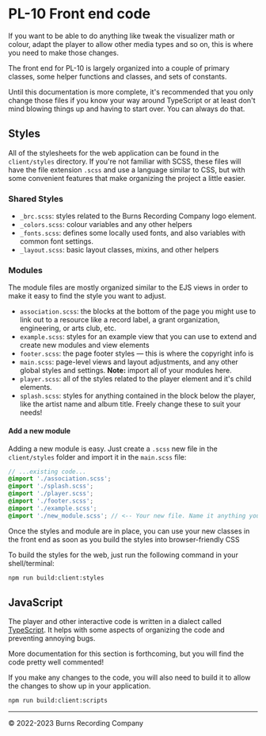 # PL-10 Front end code

If you want to be able to do anything like tweak the visualizer math or colour, adapt the player to allow other media types and so on, this is where you need to make those changes.

The front end for PL-10 is largely organized into a couple of primary classes, some helper functions and classes, and sets of constants.

Until this documentation is more complete, it's recommended that you only change those files if you know your way around TypeScript or at least don't mind blowing things up and having to start over. You can always do that.

## Styles

All of the stylesheets for the web application can be found in the `client/styles` directory. If you're not familiar with SCSS, these files will have the file extension `.scss` and use a language similar to CSS, but with some convenient features that make organizing the project a little easier.

### Shared Styles

- `_brc.scss`: styles related to the Burns Recording Company logo element.
- `_colors.scss`: colour variables and any other helpers
- `_fonts.scss`: defines some locally used fonts, and also variables with common font settings.
- `_layout.scss`: basic layout classes, mixins, and other helpers

### Modules

The module files are mostly organized similar to the EJS views in order to make it easy to find the style you want to adjust.

- `association.scss`: the blocks at the bottom of the page you might use to link out to a resource like a record label, a grant organization, engineering, or arts club, etc.
- `example.scss`: styles for an example view that you can use to extend and create new modules and view elements
- `footer.scss`: the page footer styles — this is where the copyright info is
- `main.scss`: page-level views and layout adjustments, and any other global styles and settings. **Note:** import all of your modules here.
- `player.scss`: all of the styles related to the player element and it's child elements.
- `splash.scss`: styles for anything contained in the block below the player, like the artist name and album title. Freely change these to suit your needs!

#### Add a new module

Adding a new module is easy. Just create a `.scss` new file in the `client/styles` folder and import it in the `main.scss` file:

```scss
// ...existing code...
@import './association.scss';
@import './splash.scss';
@import './player.scss';
@import './footer.scss';
@import './example.scss';
@import './new_module.scss'; // <-- Your new file. Name it anything you want!

```

Once the styles and module are in place, you can use your new classes in the front end as soon as you build the styles into browser-friendly CSS

To build the styles for the web, just run the following command in your shell/terminal:

```sh
npm run build:client:styles
```

## JavaScript

The player and other interactive code is written in a dialect called [TypeScript](https://www.typescriptlang.org). It helps with some aspects of organizing the code and preventing annoying bugs.

More documentation for this section is forthcoming, but you will find the code pretty well commented!

If you make any changes to the code, you will also need to build it to allow the changes to show up in your application.

```sh
npm run build:client:scripts
```

---

&copy; 2022-2023 Burns Recording Company
